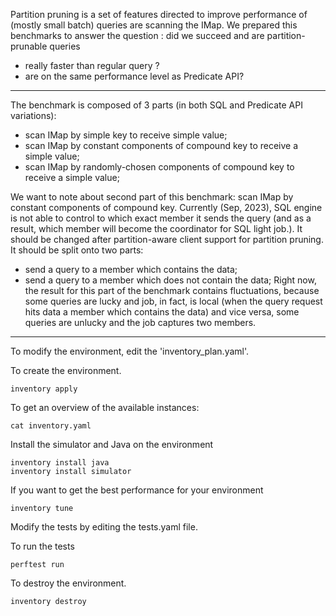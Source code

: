 Partition pruning is a set of features directed to improve performance of (mostly small batch) 
queries are scanning the IMap. We prepared this benchmarks to answer the question : 
did we succeed and are partition-prunable queries 
- really faster than regular query ?
 - are on the same performance level as Predicate API?

-------------------------

The benchmark is composed of 3 parts (in both SQL and Predicate API variations):
- scan IMap by simple key to receive simple value;
- scan IMap by constant components of compound key to receive a simple value;
- scan IMap by randomly-chosen components of compound key to receive a simple value;

We want to note about second part of this benchmark: scan IMap by constant components of compound key.
Currently (Sep, 2023), SQL engine is not able to control to which exact member it sends the query
(and as a result, which member will become the coordinator for SQL light job.). It should be changed 
after partition-aware client support for partition pruning. 
It should be split onto two parts:
- send a query to a member which contains the data;
- send a query to a member which does not contain the data;
Right now, the result for this part of the benchmark contains fluctuations, because some queries are lucky 
and job, in fact, is local (when the query request hits data a member which contains the data) and vice versa,
some queries are unlucky and the job captures two members.

-------------------------
To modify the environment, edit the 'inventory_plan.yaml'.

To create the environment.
```
inventory apply
```

To get an overview of the available instances:
```
cat inventory.yaml
```

Install the simulator and Java on the environment
```
inventory install java
inventory install simulator
```

If you want to get the best performance for your environment
```
inventory tune
```


Modify the tests by editing the tests.yaml file.

To run the tests
```
perftest run
```

To destroy the environment.
```
inventory destroy
```